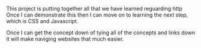 <p>This project is putting together all that we have learned reguarding http
Once I can demonstrate this then I can move on to learning the next step, which is CSS and Javascript.</p>
Once I can get the concept down of tying all of the concepts and links down it will make naviging websites that much easier.
